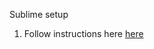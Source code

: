 Sublime setup

1. Follow instructions here
[here](https://medium.com/@MariaSpr/sublime-text-3-essential-packages-2596133aead9)
